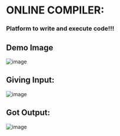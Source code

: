 # ONLINE COMPILER:
### Platform to write and execute code!!!

## Demo Image
![image](https://github.com/user-attachments/assets/8c235fa3-dda5-418a-9303-306247948b8e)


## Giving Input:
![image](https://github.com/user-attachments/assets/ee10faea-f3b1-4023-a759-4487b65d30e6)


## Got Output:
![image](https://github.com/user-attachments/assets/2304b20f-3c18-4670-ab66-825e85b5a6d8)








